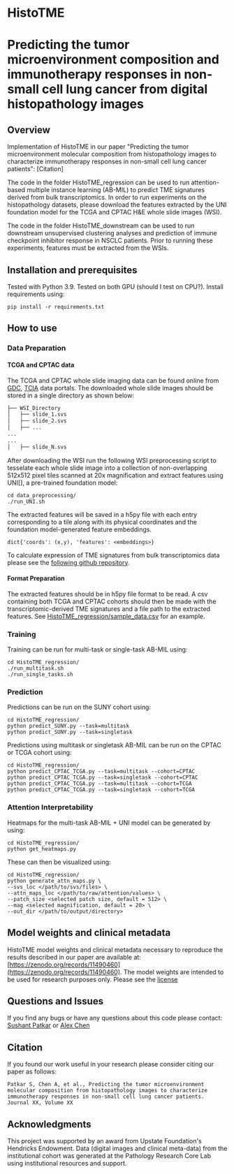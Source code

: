 HistoTME
==============

# Predicting the tumor microenvironment composition and immunotherapy responses in non-small cell lung cancer from digital histopathology images

## Overview 
Implementation of HistoTME in our paper "Predicting the tumor microenvironment molecular composition from histopathology images to characterize immunotherapy responses in non-small cell lung cancer patients":
[Citation]

The code in the folder HistoTME_regression can be used to run attention-based multiple instance learning (AB-MIL) to predict TME signatures derived from bulk transcriptomics. In order to run experiments on the histopathology datasets, please download the features extracted by the UNI foundation model for the TCGA and CPTAC H&E whole slide images (WSI).

The code in the folder HistoTME_downstream can be used to run downstream unsupervised clustering analyses and prediction of immune checkpoint inhibitor response in NSCLC patients. Prior to running these experiments, features must be extracted from the WSIs.

## Installation and prerequisites
Tested with Python 3.9. Tested on both GPU (should I test on CPU?). Install requirements using:
```
pip install -r requirements.txt
```
## How to use
### Data Preparation
#### TCGA and CPTAC data
The TCGA and CPTAC whole slide imaging data can be found online from [GDC](https://portal.gdc.cancer.gov/), [TCIA](https://wiki.cancerimagingarchive.net/display/Public/CPTAC+Imaging+Proteomics) data portals. The downloaded whole slide images should be stored in a single directory as shown below:
```bash
├── WSI_Directory
│   ├── slide_1.svs
│   ├── slide_2.svs
│   ├── ...
...
...
│   ├── slide_N.svs

```
After downloading the WSI run the following WSI preprocessing script to tesselate each whole slide image into a collection of non-overlapping 512x512 pixel tiles scanned at 20x magnification and extract features using UNI[], a pre-trained foundation model:
```
cd data_preprocessing/
./run_UNI.sh
```
The extracted features will be saved in a h5py file with each entry corresponding to a tile along with its physical coordinates and the foundation model-generated feature embeddings.
```
dict{'coords': (x,y), 'features': <embeddings>}
```

To calculate expression of TME signatures from bulk transcriptomics data please see the [following github repository](https://github.com/BostonGene/MFP/blob/master/TME_Classification.ipynb). 

#### Format Preparation
The extracted features should be in h5py file format to be read. A csv containing both TCGA and CPTAC cohorts should then be made with the transcriptomic-derived TME signatures and a file path to the extracted features. See [HistoTME_regression/sample_data.csv](HistoTME_regression/sample_data.csv) for an example. 

### Training
Training can be run for multi-task or single-task AB-MIL using:
```
cd HistoTME_regression/
./run_multitask.sh
./run_single_tasks.sh
```

### Prediction
Predictions can be run on the SUNY cohort using:
```
cd HistoTME_regression/
python predict_SUNY.py --task=multitask
python predict_SUNY.py --task=singletask
```
Predictions using multitask or singletask AB-MIL can be run on the CPTAC or TCGA cohort using:
```
cd HistoTME_regression/
python predict_CPTAC_TCGA.py --task=multitask --cohort=CPTAC
python predict_CPTAC_TCGA.py --task=singletask --cohort=CPTAC
python predict_CPTAC_TCGA.py --task=multitask --cohort=TCGA
python predict_CPTAC_TCGA.py --task=singletask --cohort=TCGA
```

### Attention Interpretability
Heatmaps for the multi-task AB-MIL + UNI model can be generated by using:
```
cd HistoTME_regression/
python get_heatmaps.py
```
These can then be visualized using:
```
cd HistoTME_regression/
python generate_attn_maps.py \
--svs_loc </path/to/svs/files> \
--attn_maps_loc </path/to/raw/attention/values> \
--patch_size <selected patch size, default = 512> \
--mag <selected magnification, default = 20> \
--out_dir </path/to/output/directory>

```
## Model weights and clinical metadata
HistoTME model weights and clinical metadata necessary to reproduce the results described in our paper are available at: [https://zenodo.org/records/11490460](https://zenodo.org/records/11490460). The model weights are intended to be used for research purposes only. Please see the [license](LICENSE)

## Questions and Issues
If you find any bugs or have any questions about this code please contact: [Sushant Patkar](patkar.sushant@nih.gov) or [Alex Chen](alche@sas.upenn.edu)

## Citation
If you found our work useful in your research please consider citing our paper as follows: 
```
Patkar S, Chen A, et al., Predicting the tumor microenvironment molecular composition from histopathology images to characterize immunotherapy responses in non-small cell lung cancer patients. Journal XX, Volume XX
```

## Acknowledgments
This project was supported by an award from Upstate Foundation's Hendricks Endowment. Data (digital images and clinical meta-data) from the institutional cohort was generated at the Pathology Research Core Lab using institutional resources and support. 

